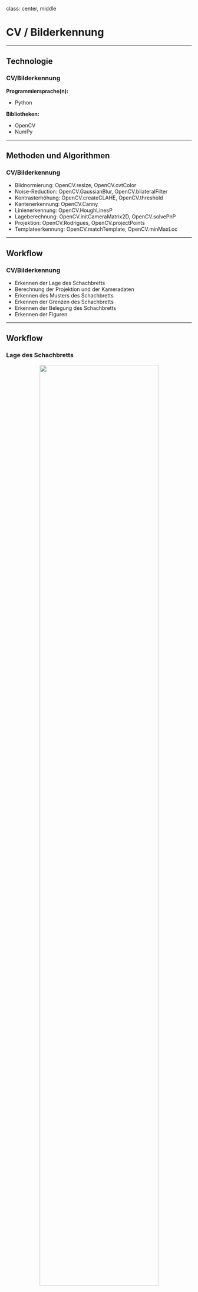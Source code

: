 class: center, middle
# CV / Bilderkennung

---

## Technologie
### CV/Bilderkennung

__Programmiersprache(n):__
- Python

__Bibliotheken:__
- OpenCV
- NumPy

---

## Methoden und Algorithmen
### CV/Bilderkennung

- Bildnormierung: OpenCV.resize, OpenCV.cvtColor
- Noise-Reduction: OpenCV.GaussianBlur, OpenCV.bilateralFilter
- Kontrasterhöhung: OpenCV.createCLAHE, OpenCV.threshold
- Kantenerkennung: OpenCV.Canny
- Linienerkennung: OpenCV.HoughLinesP
- Lageberechnung: OpenCV.initCameraMatrix2D, OpenCV.solvePnP
- Projektion: OpenCV.Rodrigues, OpenCV.projectPoints
- Templateerkennung: OpenCV.matchTemplate, OpenCV.minMaxLoc

---

## Workflow
### CV/Bilderkennung

- Erkennen der Lage des Schachbretts
- Berechnung der Projektion und der Kameradaten
- Erkennen des Musters des Schachbretts
- Erkennen der Grenzen des Schachbretts
- Erkennen der Belegung des Schachbretts
- Erkennen der Figuren

---

## Workflow
### Lage des Schachbretts

<center><img src="images/cv_middle_lines.png" width="80%" /></center>

---

## Lage des Schachbretts - Code-Snippets
### CV/Bilderkennung

```python

# toolchain to get best verticals
def toolchain_02(given_image, already_used_angle):
    image_original = given_image
    image_resize = resize(image_original)
    image_blur = blur(image_resize);
    image_gray = gray(image_blur);
    image_clahe = clahe(image_gray);
    image_canny = canny(image_clahe);
    line_set = houghlinesp(image_canny);
    line_list = chess_math.get_list_from_linearray(line_set)
    # divide the houghlines in two parts
    line_list_vertical = chess_math.divide_line_list_by_direction(line_list, 1)
    average_angle = chess_math.get_average_angle(line_list_vertical)
    if abs(average_angle-already_used_angle) < 45/180 * math.pi:
        line_list_vertical = chess_math.divide_line_list_by_direction(line_list, 0)
    line_list_vertical = chess_math.expand_lines_to_image_size(line_list_vertical, image_resize.shape[1], image_resize.shape[0])
    line_list_vertical = chess_math.homogen_lines(line_list_vertical)
    line_list_vertical = chess_math.delete_identical_lines_from_list(line_list_vertical)
    if debug > 1:
        image_result = draw_line_list(image_resize, line_list_vertical, (255, 0, 0), 1)
        cv2.imshow("Debug Window", image_result)
        cv2.waitKey(debug_delay_time)
    return line_list_vertical

```

---

## Workflow
### Berechnung der Projektion

<center><img src="images/cv_projection.png" width="80%" /></center>

---

## Projektion - Code-Snippets
### CV/Bilderkennung

```python

    # define world coordinates of the chess field
    chess_field_size = 50.0
    world_point_1 = [0.0, 0.0, 0.0]
    world_point_2 = [chess_field_size, 0.0, 0.0]
    world_point_3 = [0.0, chess_field_size, 0.0]
    world_point_4 = [chess_field_size, chess_field_size, 0.0]
    world_points = [world_point_1, world_point_2, world_point_3, world_point_4]

    # get initial camera matrix
    initial_camera_matrix = chess_math.get_camera_matrix(camera_points, chess_field_size, image_width, image_height)

```

---

## Projektion - Code-Snippets
### CV/Bilderkennung

```python

    # calculate rotation matrix out of the rotation vector via Rodrigues
    rmat = cv2.Rodrigues(rotation_vector)[0]

    # calculate the Euler angles from the rotation matrix
    beta = -math.acos(rmat[2, 2])
    alpha = math.acos(rmat[2, 1] / math.sin(beta))
    if (abs(math.sin(alpha) * math.sin(beta) - rmat[2, 0]) > 0.0001):
        alpha = alpha
    gamma = math.asin(rmat[0, 2] / math.sin(beta))
    if (abs(-1 * math.sin(beta) * math.cos(gamma) - rmat[1, 2]) > 0.0001):
        gamma = math.pi - gamma
    rotation_matrix = chess_math.rotation_matrix_from_euler_angles(alpha, beta, gamma)
    
```

---

## Workflow
### Kameradaten

<center><img src="images/cv_swing.png" width="95%" /></center>

---

## Kameradaten - Code-Snippets
### CV/Bilderkennung

```python

    # calculate rotation vector and translation vector via solvePnP
    dist_coeffs = np.zeros((4, 1))  # Assuming no lens distortion
    model_points = np.array(world_points,np.float32)
    image_points = np.array(camera_points, np.float32)
    (success, rotation_vector, translation_vector) = cv2.solvePnP(model_points, image_points, initial_camera_matrix, dist_coeffs, flags=cv2.SOLVEPNP_ITERATIVE)

    # calculate rotation matrix out of the rotation vector via Rodrigues
    rmat = cv2.Rodrigues(rotation_vector)[0]

    # calculate the Euler angles from the rotation matrix
    beta = -math.acos(rmat[2, 2])
    alpha = math.acos(rmat[2, 1] / math.sin(beta))
    if (abs(math.sin(alpha) * math.sin(beta) - rmat[2, 0]) > 0.0001):
        alpha = alpha
    gamma = math.asin(rmat[0, 2] / math.sin(beta))
    if (abs(-1 * math.sin(beta) * math.cos(gamma) - rmat[1, 2]) > 0.0001):
        gamma = math.pi - gamma
    rotation_matrix = chess_math.rotation_matrix_from_euler_angles(alpha, beta, gamma)

```

<center><img src="images/cv_debug_camera.png" width="95%" /></center>

---

## Kameradaten - Code-Snippets
### CV/Bilderkennung
